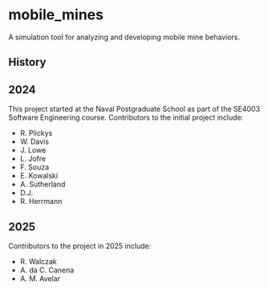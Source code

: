 # mobile_mines
A simulation tool for analyzing and developing mobile mine behaviors.






## History

## 2024
This project started at the Naval Postgraduate School as part of the SE4003 Software Engineering course. 
Contributors to the initial project include:
* R. Plickys
* W. Davis
* J. Lowe
* L. Jofre
* F. Souza
* E. Kowalski
* A. Sutherland
* D.J.
* R. Herrmann

## 2025
Contributors to the project in 2025 include:
* R. Walczak
* A. da C. Canena
* A. M. Avelar
